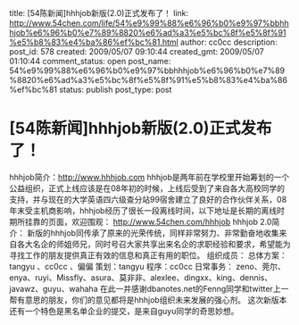 title: [54陈新闻]hhhjob新版(2.0)正式发布了！
link: http://www.54chen.com/life/54%e9%99%88%e6%96%b0%e9%97%bbhhhjob%e6%96%b0%e7%89%8820%e6%ad%a3%e5%bc%8f%e5%8f%91%e5%b8%83%e4%ba%86%ef%bc%81.html
author: cc0cc
description: 
post_id: 578
created: 2009/05/07 09:10:44
created_gmt: 2009/05/07 01:10:44
comment_status: open
post_name: 54%e9%99%88%e6%96%b0%e9%97%bbhhhjob%e6%96%b0%e7%89%8820%e6%ad%a3%e5%bc%8f%e5%8f%91%e5%b8%83%e4%ba%86%ef%bc%81
status: publish
post_type: post

# [54陈新闻]hhhjob新版(2.0)正式发布了！

hhhjob简介：<http://www.hhhjob.com> hhhjob是两年前在学校里开始筹划的一个公益组织，正式上线应该是在08年初的时候，上线后受到了来自各大高校同学的支持，并与现在的大学英语四六级查分站99宿舍建立了良好的合作伙伴关系，08年末受主机商影响，hhhjob经历了很长一段离线时间，以下地址是长期的离线时期所挂靠的页面，欢迎围观： <http://www.54chen.com/hhhjob> hhhjob 2.0简介： 新版的hhhjob同传承了原来的光荣传统，同样非常努力、非常勤奋地收集来自各大名企的师姐师兄，同时号召大家共享出来名企的求职经验和要求，希望能为寻找工作的朋友提供真正有效的信息和真正有用的职位。 组织成员： 总体方案：tangyu 、cc0cc 、偏偏 策划：tangyu 程序：cc0cc 日常事务： zeno、莞尔、enya、ruyi、Missfly、asura、莫非非、alexlee、dingxx、king、dennis、javawz、guyu、wahaha 在此一并感谢dbanotes.net的Fenng同学和twitter上一帮有意思的朋友，你们的意见都将是hhhjob组织未来发展的强心剂。 这次新版本还有一个特色是黑名单企业的提交，是来自guyu同学的奇思妙想。